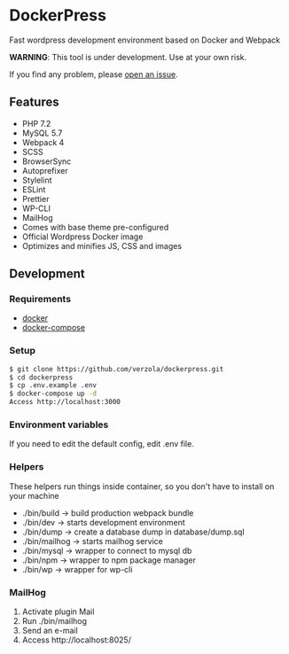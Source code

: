 # DockerPress
Fast wordpress development environment based on Docker and Webpack

**WARNING**: This tool is under development. Use at your own risk.

If you find any problem, please [open an issue](https://github.com/verzola/dockerpress/issues/new).

## Features
- PHP 7.2
- MySQL 5.7
- Webpack 4
- SCSS
- BrowserSync
- Autoprefixer
- Stylelint
- ESLint
- Prettier
- WP-CLI
- MailHog
- Comes with base theme pre-configured
- Official Wordpress Docker image
- Optimizes and minifies JS, CSS and images

## Development

### Requirements
- [docker](https://www.docker.com/get-started)
- [docker-compose](https://docs.docker.com/compose/install/)

### Setup
```sh
$ git clone https://github.com/verzola/dockerpress.git
$ cd dockerpress
$ cp .env.example .env
$ docker-compose up -d
Access http://localhost:3000
```

### Environment variables
If you need to edit the default config, edit .env file.

### Helpers
These helpers run things inside container, so you don't have to install on your machine

- ./bin/build -> build production webpack bundle
- ./bin/dev -> starts development environment
- ./bin/dump -> create a database dump in database/dump.sql
- ./bin/mailhog -> starts mailhog service
- ./bin/mysql -> wrapper to connect to mysql db
- ./bin/npm -> wrapper to npm package manager
- ./bin/wp -> wrapper for wp-cli

### MailHog
1. Activate plugin Mail
2. Run ./bin/mailhog
3. Send an e-mail
4. Access http://localhost:8025/
